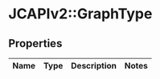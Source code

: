# JCAPIv2::GraphType

## Properties
Name | Type | Description | Notes
------------ | ------------- | ------------- | -------------

